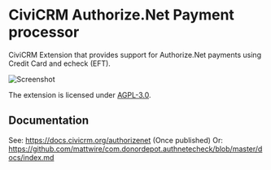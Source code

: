 # CiviCRM Authorize.Net Payment processor

CiviCRM Extension that provides support for Authorize.Net payments using Credit Card and echeck (EFT).

![Screenshot](/docs/images/authnet_preview.png)

The extension is licensed under [AGPL-3.0](LICENSE.txt).

## Documentation

See: https://docs.civicrm.org/authorizenet (Once published)
Or: https://github.com/mattwire/com.donordepot.authnetecheck/blob/master/docs/index.md
